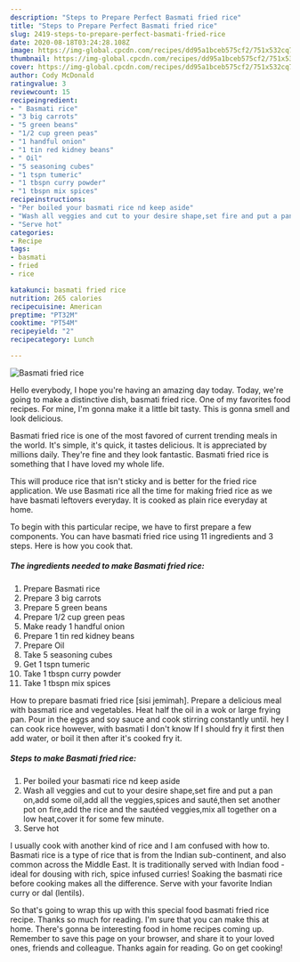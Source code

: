 ```yaml
---
description: "Steps to Prepare Perfect Basmati fried rice"
title: "Steps to Prepare Perfect Basmati fried rice"
slug: 2419-steps-to-prepare-perfect-basmati-fried-rice
date: 2020-08-18T03:24:28.108Z
image: https://img-global.cpcdn.com/recipes/dd95a1bceb575cf2/751x532cq70/basmati-fried-rice-recipe-main-photo.jpg
thumbnail: https://img-global.cpcdn.com/recipes/dd95a1bceb575cf2/751x532cq70/basmati-fried-rice-recipe-main-photo.jpg
cover: https://img-global.cpcdn.com/recipes/dd95a1bceb575cf2/751x532cq70/basmati-fried-rice-recipe-main-photo.jpg
author: Cody McDonald
ratingvalue: 3
reviewcount: 15
recipeingredient:
- " Basmati rice"
- "3 big carrots"
- "5 green beans"
- "1/2 cup green peas"
- "1 handful onion"
- "1 tin red kidney beans"
- " Oil"
- "5 seasoning cubes"
- "1 tspn tumeric"
- "1 tbspn curry powder"
- "1 tbspn mix spices"
recipeinstructions:
- "Per boiled your basmati rice nd keep aside"
- "Wash all veggies and cut to your desire shape,set fire and put a pan on,add some oil,add all the veggies,spices and sauté,then set another pot on fire,add the rice and the sautéed veggies,mix all together on a low heat,cover it for some few minute."
- "Serve hot"
categories:
- Recipe
tags:
- basmati
- fried
- rice

katakunci: basmati fried rice 
nutrition: 265 calories
recipecuisine: American
preptime: "PT32M"
cooktime: "PT54M"
recipeyield: "2"
recipecategory: Lunch

---
```



![Basmati fried rice](https://img-global.cpcdn.com/recipes/dd95a1bceb575cf2/751x532cq70/basmati-fried-rice-recipe-main-photo.jpg)

Hello everybody, I hope you're having an amazing day today. Today, we're going to make a distinctive dish, basmati fried rice. One of my favorites food recipes. For mine, I'm gonna make it a little bit tasty. This is gonna smell and look delicious.

Basmati fried rice is one of the most favored of current trending meals in the world. It's simple, it's quick, it tastes delicious. It is appreciated by millions daily. They're fine and they look fantastic. Basmati fried rice is something that I have loved my whole life.

This will produce rice that isn&#39;t sticky and is better for the fried rice application. We use Basmati rice all the time for making fried rice as we have basmati leftovers everyday. It is cooked as plain rice everyday at home.


To begin with this particular recipe, we have to first prepare a few components. You can have basmati fried rice using 11 ingredients and 3 steps. Here is how you cook that.

<!--inarticleads1-->

##### The ingredients needed to make Basmati fried rice:

1. Prepare  Basmati rice
1. Prepare 3 big carrots
1. Prepare 5 green beans
1. Prepare 1/2 cup green peas
1. Make ready 1 handful onion
1. Prepare 1 tin red kidney beans
1. Prepare  Oil
1. Take 5 seasoning cubes
1. Get 1 tspn tumeric
1. Take 1 tbspn curry powder
1. Take 1 tbspn mix spices


How to prepare basmati fried rice [sisi jemimah]. Prepare a delicious meal with basmati rice and vegetables. Heat half the oil in a wok or large frying pan. Pour in the eggs and soy sauce and cook stirring constantly until. hey I can cook rice however, with basmati I don&#39;t know If I should fry it first then add water, or boil it then after it&#39;s cooked fry it. 

<!--inarticleads2-->

##### Steps to make Basmati fried rice:

1. Per boiled your basmati rice nd keep aside
1. Wash all veggies and cut to your desire shape,set fire and put a pan on,add some oil,add all the veggies,spices and sauté,then set another pot on fire,add the rice and the sautéed veggies,mix all together on a low heat,cover it for some few minute.
1. Serve hot


I usually cook with another kind of rice and I am confused with how to. Basmati rice is a type of rice that is from the Indian sub-continent, and also common across the Middle East. It is traditionally served with Indian food - ideal for dousing with rich, spice infused curries! Soaking the basmati rice before cooking makes all the difference. Serve with your favorite Indian curry or dal (lentils). 

So that's going to wrap this up with this special food basmati fried rice recipe. Thanks so much for reading. I'm sure that you can make this at home. There's gonna be interesting food in home recipes coming up. Remember to save this page on your browser, and share it to your loved ones, friends and colleague. Thanks again for reading. Go on get cooking!
